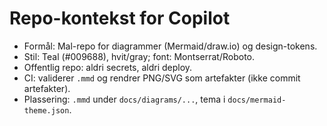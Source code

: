 # Repo-kontekst for Copilot
- Formål: Mal-repo for diagrammer (Mermaid/draw.io) og design-tokens.
- Stil: Teal (#009688), hvit/gray; font: Montserrat/Roboto.
- Offentlig repo: aldri secrets, aldri deploy.
- CI: validerer `.mmd` og rendrer PNG/SVG som artefakter (ikke commit artefakter).
- Plassering: `.mmd` under `docs/diagrams/...`, tema i `docs/mermaid-theme.json`.

